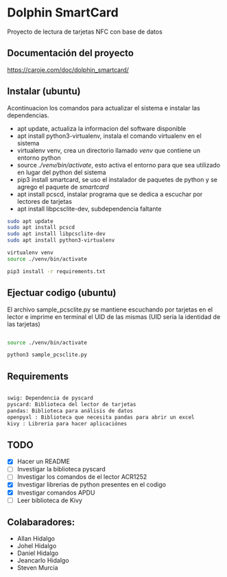 # Dolphin SmartCard

Proyecto de lectura de tarjetas NFC con base de datos

## Documentación del proyecto

https://caroje.com/doc/dolphin_smartcard/

## Instalar (ubuntu)

Acontinuacion los comandos para actualizar el sistema e instalar las dependencias.

- apt update, actualiza la informacion del software disponible
- apt install python3-virtualenv, instala el comando virtualenv en el sistema
- virtualenv venv, crea un directorio llamado _venv_ que contiene un entorno python
- source _./venv/bin/activate_, esto activa el entorno para que sea utilizado en lugar del python del sistema
- pip3 install smartcard, se uso el instalador de paquetes de python y se agrego el paquete de _smartcard_
- apt install pcscd, instalar programa que se dedica a escuchar por lectores de tarjetas
- apt install libpcsclite-dev, subdependencia faltante

```bash
sudo apt update
sudo apt install pcscd
sudo apt install libpcsclite-dev
sudo apt install python3-virtualenv

virtualenv venv
source ./venv/bin/activate

pip3 install -r requirements.txt

```

## Ejectuar codigo (ubuntu)

El archivo sample_pcsclite.py se mantiene escuchando por tarjetas en el lector e imprime en terminal el UID de las mismas (UID seria la identidad de las tarjetas)

```bash

source ./venv/bin/activate

python3 sample_pcsclite.py

```

## Requirements

```bash

swig: Dependencia de pyscard
pyscard: Biblioteca del lector de tarjetas
pandas: Biblioteca para análisis de datos
openpyxl : Biblioteca que necesita pandas para abrir un excel
kivy : Libreria para hacer aplicaciónes

```

## TODO
- [x] Hacer un README
- [ ] Investigar la biblioteca pyscard
- [ ] Investigar los comandos de el lector ACR1252
- [x] Investigar librerias de python presentes en el codigo
- [x] Investigar comandos APDU
- [ ] Leer biblioteca de Kivy

## Colabaradores:
- Allan Hidalgo
- Johel Hidalgo
- Daniel Hidalgo
- Jeancarlo Hidalgo
- Steven Murcia
